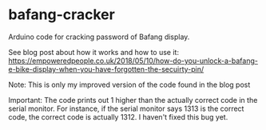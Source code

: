 # bafang-cracker
Arduino code for cracking password of Bafang display.

See blog post about how it works and how to use it:
https://empoweredpeople.co.uk/2018/05/10/how-do-you-unlock-a-bafang-e-bike-display-when-you-have-forgotten-the-secuirty-pin/

Note: This is only my improved version of the code found in the blog post

Important: The code prints out 1 higher than the actually correct code in the serial monitor. For instance, if the serial monitor says 1313 is the correct code, the correct code is actually 1312. I haven't fixed this bug yet.
